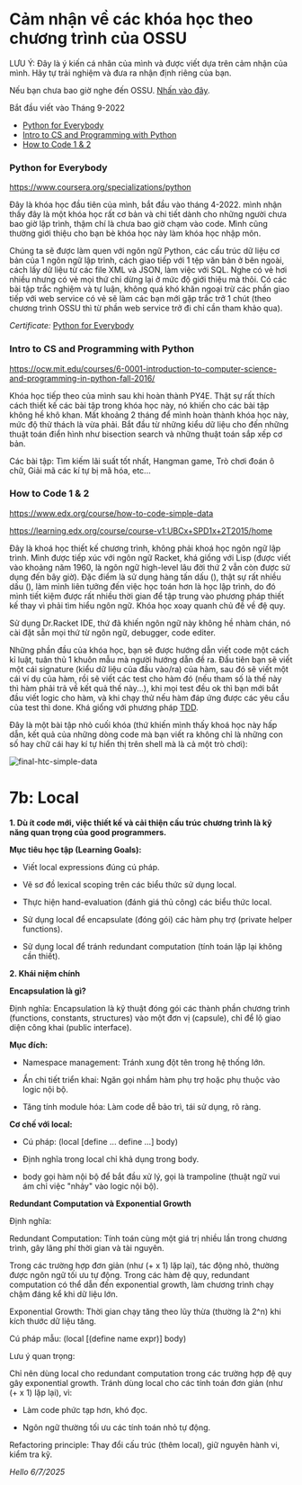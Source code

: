 # Cảm nhận về các khóa học theo chương trình của OSSU
LƯU Ý: Đây là ý kiến cá nhân của mình và được viết dựa trên cảm nhận của mình. Hãy tự trải nghiệm và đưa ra nhận định riêng của bạn.

Nếu bạn chưa bao giờ nghe đến OSSU. [Nhấn vào đây](https://github.com/ossu/computer-science/).

Bắt đầu viết vào Tháng 9-2022

- [Python for Everybody](#py4e)
- [Intro to CS and Programming with Python](#mit6001x)
- [How to Code 1 & 2](#how-to-code)

### <a name="py4e"></a> Python for Everybody

https://www.coursera.org/specializations/python

Đây là khóa học đầu tiên của mình, bắt đầu vào tháng 4-2022. mình nhận thấy đây là một khóa học rất cơ bản và chi tiết dành cho những người chưa bao giờ lập trình, thậm chí là chưa bao giờ chạm vào code. Mình cũng thường giới thiệu cho bạn bè khóa học này làm khóa học nhập môn.


Chúng ta sẽ được làm quen với ngôn ngữ Python, các cấu trúc dữ liệu cơ bản của 1 ngôn ngữ lập trình, cách giao tiếp với 1 tệp văn bản ở bên ngoài, cách lấy dữ liệu từ các file XML và JSON, làm việc với SQL. Nghe có vẻ hơi nhiều nhưng có vẻ mọi thứ chỉ dừng lại ở mức độ giới thiệu mà thôi. Có các bài tập trắc nghiệm và tự luận, không quá khó khăn ngoại trừ các phần giao tiếp với web service có vẻ sẽ làm các bạn mới gặp trắc trở 1 chút (theo chương trình OSSU thì từ phần web service trở đi chỉ cần tham khảo qua).


*Certificate:*
[Python for Everybody](https://www.coursera.org/account/accomplishments/specialization/certificate/3XG2HBCX2YQE)

### <a name="mit6001x"></a> Intro to CS and Programming with Python

https://ocw.mit.edu/courses/6-0001-introduction-to-computer-science-and-programming-in-python-fall-2016/


Khóa học tiếp theo của mình sau khi hoàn thành PY4E. Thật sự rất thích cách thiết kế các bài tập trong khóa học này, nó khiến cho các bài tập không hề khô khan. Mất khoảng 2 tháng để mình hoàn thành khóa học này, mức độ thử thách là vừa phải. Bắt đầu từ những kiểu dữ liệu cho đến những thuật toán điển hình như bisection search và những thuật toán sắp xếp cơ bản.

Các bài tập: Tìm kiếm lãi suất tốt nhất, Hangman game, Trò chơi đoán ô chữ, Giải mã các kí tự bị mã hóa, etc...


### <a name="how-to-code"></a> How to Code 1 & 2

https://www.edx.org/course/how-to-code-simple-data

https://learning.edx.org/course/course-v1:UBCx+SPD1x+2T2015/home


Đây là khoá học thiết kế chương trình, không phải khoá học ngôn ngữ lập trình. Mình được tiếp xúc với ngôn ngữ Racket, khá giống với Lisp (được viết vào khoảng năm 1960, là ngôn ngữ high-level lâu đời thứ 2 vẫn còn được sử dụng đến bây giờ). Đặc điểm là sử dụng hàng tấn dấu (), thật sự rất nhiều dấu (), làm mình liên tưởng đến việc học toán hơn là học lập trình, do đó mình tiết kiệm được rất nhiều thời gian để tập trung vào phương pháp thiết kế thay vì phải tìm hiểu ngôn ngữ. Khóa học xoay quanh chủ đề về đệ quy.

Sử dụng Dr.Racket IDE, thứ đã khiến ngôn ngữ này không hề nhàm chán, nó cài đặt sẵn mọi thứ từ ngôn ngữ, debugger, code editer.

Những phần đầu của khóa học, bạn sẽ được hướng dẫn viết code một cách kỉ luật, tuân thủ 1 khuôn mẫu mà người hướng dẫn đề ra. Đầu tiên bạn sẽ viết một cái signature (kiểu dữ liệu của đầu vào/ra) của hàm, sau đó sẽ viết một cái ví dụ của hàm, rồi sẽ viết các test cho hàm đó (nếu tham số là thế này thì hàm phải trả về kết quả thế này...), khi mọi test đều ok thì bạn mới bắt đầu viết logic cho hàm, và khi chạy thử nếu hàm đáp ứng được các yêu cầu của test thì done. Khá giống với phương pháp [TDD](https://en.wikipedia.org/wiki/Test-driven_development#:~:text=Test-driven%20development%20(TDD),software%20against%20all%20test%20cases.).

Đây là một bài tập nhỏ cuối khóa (thứ khiến mình thấy khoá học này hấp dẫn, kết quả của những dòng code mà bạn viết ra không chỉ là những con số hay chữ cái hay kí tự hiển thị trên shell mà là cả một trò chơi):

![final-htc-simple-data](https://user-images.githubusercontent.com/90635389/218292358-0a7ce3db-213c-4c46-95a9-0d22c7f3cb42.PNG)




# 7b: Local

**1. Dù ít code mới, việc thiết kế và cải thiện cấu trúc chương trình là kỹ năng quan trọng của good programmers.**

**Mục tiêu học tập (Learning Goals):**

- Viết local expressions đúng cú pháp.

- Vẽ sơ đồ lexical scoping trên các biểu thức sử dụng local.

- Thực hiện hand-evaluation (đánh giá thủ công) các biểu thức local.

- Sử dụng local để encapsulate (đóng gói) các hàm phụ trợ (private helper functions).

- Sử dụng local để tránh redundant computation (tính toán lặp lại không cần thiết).

**2. Khái niệm chính**

**Encapsulation là gì?**

Định nghĩa: Encapsulation là kỹ thuật đóng gói các thành phần chương trình (functions, constants, structures) vào một đơn vị (capsule), chỉ để lộ giao diện công khai (public interface).

**Mục đích:**

- Namespace management: Tránh xung đột tên trong hệ thống lớn.

- Ẩn chi tiết triển khai: Ngăn gọi nhầm hàm phụ trợ hoặc phụ thuộc vào logic nội bộ.

- Tăng tính module hóa: Làm code dễ bảo trì, tái sử dụng, rõ ràng.

**Cơ chế với local:**

- Cú pháp: (local [define ... define ...] body)

- Định nghĩa trong local chỉ khả dụng trong body.

- body gọi hàm nội bộ để bắt đầu xử lý, gọi là trampoline (thuật ngữ vui ám chỉ việc "nhảy" vào logic nội bộ).

**Redundant Computation và Exponential Growth**

Định nghĩa: 

Redundant Computation: Tính toán cùng một giá trị nhiều lần trong chương trình, gây lãng phí thời gian và tài nguyên.

Trong các trường hợp đơn giản (như (+ x 1) lặp lại), tác động nhỏ, thường được ngôn ngữ tối ưu tự động.
Trong các hàm đệ quy, redundant computation có thể dẫn đến exponential growth, làm chương trình chạy chậm đáng kể khi dữ liệu lớn.

Exponential Growth: Thời gian chạy tăng theo lũy thừa (thường là 2^n) khi kích thước dữ liệu tăng.

Cú pháp mẫu: (local [(define name expr)] body)

Lưu ý quan trọng:

Chỉ nên dùng local cho redundant computation trong các trường hợp đệ quy gây exponential growth.
Tránh dùng local cho các tính toán đơn giản (như (+ x 1) lặp lại), vì:

- Làm code phức tạp hơn, khó đọc.

- Ngôn ngữ thường tối ưu các tính toán nhỏ tự động.

Refactoring principle: Thay đổi cấu trúc (thêm local), giữ nguyên hành vi, kiểm tra kỹ.

*Hello 6/7/2025*